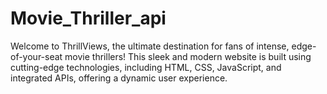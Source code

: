 # Movie_Thriller_api
Welcome to ThrillViews, the ultimate destination for fans of intense, edge-of-your-seat movie thrillers! This sleek and modern website is built using cutting-edge technologies, including HTML, CSS, JavaScript, and integrated APIs, offering a dynamic user experience.
